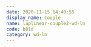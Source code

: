 ```yaml
---
date: 2020-11-15 14:40:55
display_name: Couple
name: laplinear-couple2-wd-ln
code: b01d
category: wd-ln
---
```


